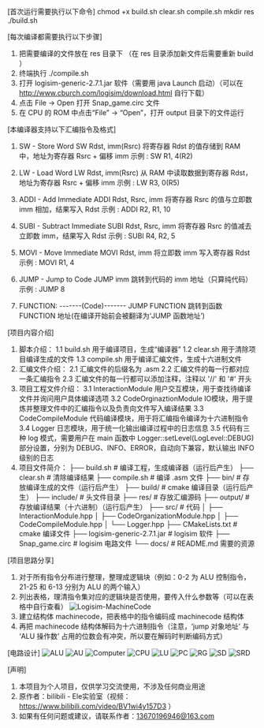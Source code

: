 [首次运行需要执行以下命令]
chmod +x build.sh clear.sh compile.sh
mkdir res
./build.sh

[每次编译都需要执行以下步骤]
1. 把需要编译的文件放在 res 目录下 （在 res 目录添加新文件后需要重新 build ）
2. 终端执行 ./compile.sh
3. 打开 logisim-generic-2.7.1.jar 软件（需要用 java Launch 启动）（可以在 http://www.cburch.com/logisim/download.html 自行下载）
4. 点击 File -> Open 打开 Snap_game.circ 文件
5. 在 CPU 的 ROM 中点击“File” -> “Open”，打开 output 目录下的文件运行

[本编译器支持以下汇编指令及格式]
1. SW - Store Word
    SW Rdst, imm(Rsrc)
    将寄存器 Rdst 的值存储到 RAM 中，地址为寄存器 Rsrc + 偏移 imm
    示例 : SW R1, 4(R2)

2. LW - Load Word
    LW Rdst, imm(Rsrc)
    从 RAM 中读取数据到寄存器 Rdst，地址为寄存器 Rsrc + 偏移 imm
    示例 : LW R3, 0(R5)

3. ADDI - Add Immediate
    ADDI Rdst, Rsrc, imm
    将寄存器 Rsrc 的值与立即数 imm 相加，结果写入 Rdst
    示例 : ADDI R2, R1, 10

4. SUBI - Subtract Immediate
    SUBI Rdst, Rsrc, imm
    将寄存器 Rsrc 的值减去立即数 imm，结果写入 Rdst
    示例 : SUBI R4, R2, 5

5. MOVI - Move Immediate
    MOVI Rdst, imm
    将立即数 imm 写入寄存器 Rdst
    示例 : MOVI R1, 4

6. JUMP - Jump to Code
    JUMP imm
    跳转到代码的 imm 地址（只算纯代码）
    示例 : JUMP 8

7. FUNCTION:
   -------(Code)-------
   JUMP FUNCTION
   跳转到函数 FUNCTION 地址(在编译开始前会被翻译为‘JUMP 函数地址’)

[项目内容介绍]
1. 脚本介绍：
    1.1 build.sh 用于编译项目，生成“编译器”
    1.2 clear.sh 用于清除项目编译生成的文件
    1.3 compile.sh 用于编译汇编文件，生成十六进制文件
2. 汇编文件介绍：
    2.1 汇编文件的后缀名为 .asm
    2.2 汇编文件的每一行都对应一条汇编指令
    2.3 汇编文件的每一行都可以添加注释，注释以 '//' 和 '#' 开头
3. 项目工程文件介绍：
    3.1 InteractionModule 用户交互模块，用于查找待编译文件并询问用户具体编译选项
    3.2 CodeOrginaztionModule IO模块，用于提炼并整理文件中的汇编指令以及负责向文件写入编译结果
    3.3 CodeCompileModule 代码编译模块，用于将汇编指令编译为十六进制指令
    3.4 Logger 日志模块，用于统一化输出编译过程中的日志信息
    3.5 代码有三种 log 模式，需要用户在 main 函数中 Logger::setLevel(LogLevel::DEBUG) 部分设置，分别为 DEBUG、INFO、ERROR，自动向下兼容，默认输出 INFO 级别的日志
4. 项目文件简介：
    ├── build.sh                   # 编译工程，生成编译器（运行后产生）
    ├── clear.sh                   # 清除编译结果
    ├── compile.sh                 # 编译 .asm 文件
    ├── bin/                       # 存放编译生成的文件（运行后产生）
    ├── build/                     # cmake 编译目录（运行后产生）
    ├── include/                   # 头文件目录
    ├── res/                       # 存放汇编源码
    ├── output/                    # 存放编译结果（十六进制）（运行后产生）
    ├── src/                       # 代码
    │   ├── InteractionModule.hpp
    │   ├── CodeOrganizationModule.hpp
    │   ├── CodeCompileModule.hpp
    │   └── Logger.hpp
    ├── CMakeLists.txt             # cmake 编译文件
    ├── logisim-generic-2.7.1.jar  # logisim 软件
    ├── Snap_game.circ             # logisim 电路文件
    └── docs/                      # README.md 需要的资源

[项目思路分享]
1. 对于所有指令分布进行整理，整理成逻辑块（例如：0-2 为 ALU 控制指令，21-25 和 6-13 分别为 ALU 的两个输入）
2. 列出表格，理清指令集对应的逻辑块是否使用，要传入什么参数等（可以在表格中自行查看）
![Logisim-MachineCode](docs/Logisim-MachineCode.jpg)
3. 建立结构体 machinecode，把表格中的指令编码成 machinecode 结构体
4. 再把 machinecode 结构体解码为十六进制指令（注意，‘jump 对象地址’ 与 ‘ALU 操作数’ 占用的位数会有冲突，所以要在解码时判断编码方式）

[电路设计]
![ALU](docs/Logisim-Circuit/ALU.jpeg)
![AU](docs/Logisim-Circuit/AU.jpeg)
![Computer](docs/Logisim-Circuit/Computer.jpeg)
![CPU](docs/Logisim-Circuit/CPU.jpeg)
![LU](docs/Logisim-Circuit/LU.jpeg)
![PC](docs/Logisim-Circuit/PC.jpeg)
![RG](docs/Logisim-Circuit/RG.jpeg)
![SD](docs/Logisim-Circuit/SD.jpeg)
![SRD](docs/Logisim-Circuit/SRD.jpeg)

[声明]
1. 本项目为个人项目，仅供学习交流使用，不涉及任何商业用途  
2. 原作者：bilibili - Ele实验室（视频：https://www.bilibili.com/video/BV1wi4y157D3 ）  
3. 如果有任何问题或建议，请联系作者：13670196946@163.com